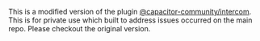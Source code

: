 This is a modified version of the plugin <a href="https://www.npmjs.com/package/@capacitor-community/intercom">@capacitor-community/intercom</a>. This is for private use which built to address issues occurred on the main repo. Please checkout the original version.